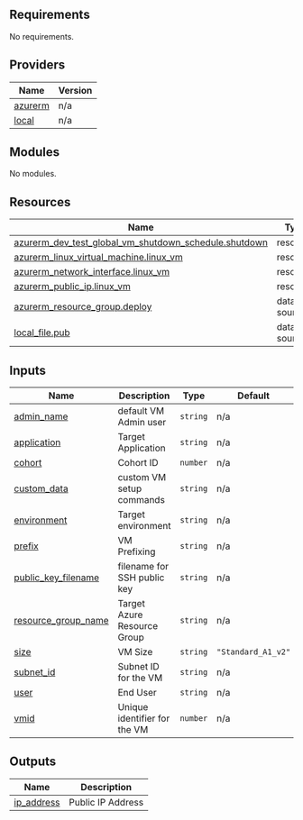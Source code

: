 ## Requirements

No requirements.

## Providers

| Name | Version |
|------|---------|
| <a name="provider_azurerm"></a> [azurerm](#provider\_azurerm) | n/a |
| <a name="provider_local"></a> [local](#provider\_local) | n/a |

## Modules

No modules.

## Resources

| Name | Type |
|------|------|
| [azurerm_dev_test_global_vm_shutdown_schedule.shutdown](https://registry.terraform.io/providers/hashicorp/azurerm/latest/docs/resources/dev_test_global_vm_shutdown_schedule) | resource |
| [azurerm_linux_virtual_machine.linux_vm](https://registry.terraform.io/providers/hashicorp/azurerm/latest/docs/resources/linux_virtual_machine) | resource |
| [azurerm_network_interface.linux_vm](https://registry.terraform.io/providers/hashicorp/azurerm/latest/docs/resources/network_interface) | resource |
| [azurerm_public_ip.linux_vm](https://registry.terraform.io/providers/hashicorp/azurerm/latest/docs/resources/public_ip) | resource |
| [azurerm_resource_group.deploy](https://registry.terraform.io/providers/hashicorp/azurerm/latest/docs/data-sources/resource_group) | data source |
| [local_file.pub](https://registry.terraform.io/providers/hashicorp/local/latest/docs/data-sources/file) | data source |

## Inputs

| Name | Description | Type | Default | Required |
|------|-------------|------|---------|:--------:|
| <a name="input_admin_name"></a> [admin\_name](#input\_admin\_name) | default VM Admin user | `string` | n/a | yes |
| <a name="input_application"></a> [application](#input\_application) | Target Application | `string` | n/a | yes |
| <a name="input_cohort"></a> [cohort](#input\_cohort) | Cohort ID | `number` | n/a | yes |
| <a name="input_custom_data"></a> [custom\_data](#input\_custom\_data) | custom VM setup commands | `string` | n/a | yes |
| <a name="input_environment"></a> [environment](#input\_environment) | Target environment | `string` | n/a | yes |
| <a name="input_prefix"></a> [prefix](#input\_prefix) | VM Prefixing | `string` | n/a | yes |
| <a name="input_public_key_filename"></a> [public\_key\_filename](#input\_public\_key\_filename) | filename for SSH public key | `string` | n/a | yes |
| <a name="input_resource_group_name"></a> [resource\_group\_name](#input\_resource\_group\_name) | Target Azure Resource Group | `string` | n/a | yes |
| <a name="input_size"></a> [size](#input\_size) | VM Size | `string` | `"Standard_A1_v2"` | no |
| <a name="input_subnet_id"></a> [subnet\_id](#input\_subnet\_id) | Subnet ID for the VM | `string` | n/a | yes |
| <a name="input_user"></a> [user](#input\_user) | End User | `string` | n/a | yes |
| <a name="input_vmid"></a> [vmid](#input\_vmid) | Unique identifier for the VM | `number` | n/a | yes |

## Outputs

| Name | Description |
|------|-------------|
| <a name="output_ip_address"></a> [ip\_address](#output\_ip\_address) | Public IP Address |
